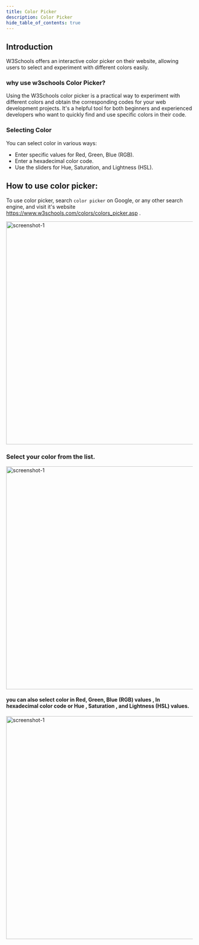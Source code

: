 ```yaml
---
title: Color Picker
description: Color Picker
hide_table_of_contents: true
---
```


## Introduction

W3Schools offers an interactive color picker on their website, allowing users to select and experiment with different colors easily.

### why use w3schools Color Picker?

Using the W3Schools color picker is a practical way to experiment with different colors and obtain the corresponding codes for your web development projects. It's a helpful tool for both beginners and experienced developers who want to quickly find and use specific colors in their code.

### Selecting Color

You can select color in various ways:

- Enter specific values for Red, Green, Blue (RGB).
- Enter a hexadecimal color code.
- Use the sliders for Hue, Saturation, and Lightness (HSL).

## How to use color picker:

To use color picker, search `color picker` on Google, or any other search engine, and visit it's website https://www.w3schools.com/colors/colors_picker.asp .

<img src="/tip-and-tools/09/color1.png" alt="screenshot-1" width="600px"/>

### Select your color from the list.

<img src="/tip-and-tools/09/color-picker.png" alt="screenshot-1" width="600px"/>

#### you can also select color in Red, Green, Blue (RGB) values , In hexadecimal color code or Hue , Saturation , and Lightness (HSL) values.

<img src="/tip-and-tools/09/color2.png" alt="screenshot-1" width="600px"/>

